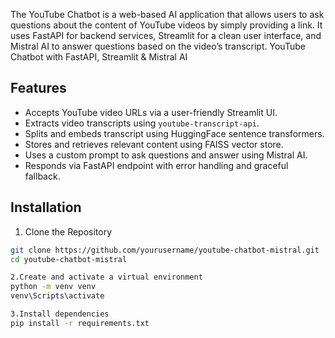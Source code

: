The YouTube Chatbot is a web-based AI application that allows users to ask questions about the content of YouTube videos by simply providing a link. It uses FastAPI for backend services, Streamlit for a clean user interface, and Mistral AI to answer questions based on the video’s transcript. YouTube Chatbot with FastAPI, Streamlit & Mistral AI




##  Features
- Accepts YouTube video URLs via a user-friendly Streamlit UI.
- Extracts video transcripts using `youtube-transcript-api`.
- Splits and embeds transcript using HuggingFace sentence transformers.
- Stores and retrieves relevant content using FAISS vector store.
- Uses a custom prompt to ask questions and answer using Mistral AI.
- Responds via FastAPI endpoint with error handling and graceful fallback.

## Installation 
1. Clone the Repository
```bash
git clone https://github.com/yourusername/youtube-chatbot-mistral.git
cd youtube-chatbot-mistral

2.Create and activate a virtual environment
python -m venv venv
venv\Scripts\activate

3.Install dependencies
pip install -r requirements.txt
  
